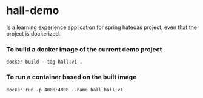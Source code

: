 # hall-demo
Is a learning experience application for spring hateoas project, even that the project 
is dockerized.

 
### To build a docker image of the current demo project 

```docker build --tag hall:v1 . ```

### To run a container based on the built image 

```docker run -p 4000:4000 --name hall hall:v1``` 

